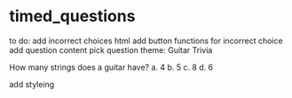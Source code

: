 # timed_questions

to do:
add incorrect choices html
add button functions for incorrect choice
add question content
pick question theme:
Guitar Trivia

How many strings does a guitar have?
a. 4
b. 5
c. 8
d. 6

add styleing